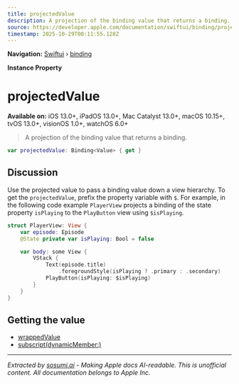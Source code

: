 ```yaml
---
title: projectedValue
description: A projection of the binding value that returns a binding.
source: https://developer.apple.com/documentation/swiftui/binding/projectedvalue
timestamp: 2025-10-29T00:11:55.128Z
---
```


**Navigation:** [Swiftui](/documentation/swiftui) › [binding](/documentation/swiftui/binding)

**Instance Property**

# projectedValue

**Available on:** iOS 13.0+, iPadOS 13.0+, Mac Catalyst 13.0+, macOS 10.15+, tvOS 13.0+, visionOS 1.0+, watchOS 6.0+

> A projection of the binding value that returns a binding.

```swift
var projectedValue: Binding<Value> { get }
```

## Discussion

Use the projected value to pass a binding value down a view hierarchy. To get the `projectedValue`, prefix the property variable with `$`. For example, in the following code example `PlayerView` projects a binding of the state property `isPlaying` to the `PlayButton` view using `$isPlaying`.

```swift
struct PlayerView: View {
    var episode: Episode
    @State private var isPlaying: Bool = false

    var body: some View {
        VStack {
            Text(episode.title)
                .foregroundStyle(isPlaying ? .primary : .secondary)
            PlayButton(isPlaying: $isPlaying)
        }
    }
}
```

## Getting the value

- [wrappedValue](/documentation/swiftui/binding/wrappedvalue)
- [subscript(dynamicMember:)](/documentation/swiftui/binding/subscript(dynamicmember:))

---

*Extracted by [sosumi.ai](https://sosumi.ai) - Making Apple docs AI-readable.*
*This is unofficial content. All documentation belongs to Apple Inc.*
